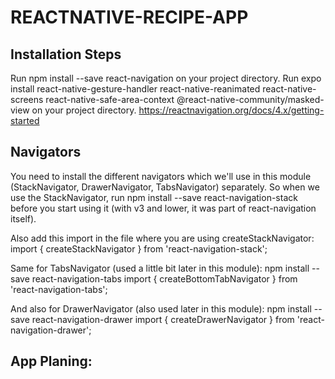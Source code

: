 # REACTNATIVE-RECIPE-APP
Installation Steps
-------------------
Run npm install --save react-navigation on your project directory.
Run expo install react-native-gesture-handler react-native-reanimated react-native-screens react-native-safe-area-context @react-native-community/masked-view on your project directory.
https://reactnavigation.org/docs/4.x/getting-started

Navigators
------------
You need to install the different navigators which we'll use in this module (StackNavigator, DrawerNavigator, TabsNavigator) separately.
So when we use the StackNavigator, run npm install --save react-navigation-stack
before you start using it (with v3 and lower, it was part of react-navigation itself).

Also add this import in the file where you are using createStackNavigator:
	import { createStackNavigator } from 'react-navigation-stack';

Same for TabsNavigator (used a little bit later in this module):
	npm install --save react-navigation-tabs
	import { createBottomTabNavigator } from 'react-navigation-tabs';

And also for DrawerNavigator (also used later in this module):
	npm install --save react-navigation-drawer
	import { createDrawerNavigator } from 'react-navigation-drawer';
  
  App Planing:
  -------------
  
